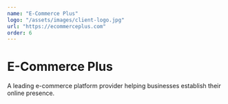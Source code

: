 ```yaml
---
name: "E-Commerce Plus"
logo: "/assets/images/client-logo.jpg"
url: "https://ecommerceplus.com"
order: 6
---
```


# E-Commerce Plus

A leading e-commerce platform provider helping businesses establish their online presence.
